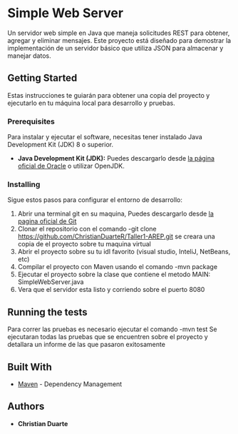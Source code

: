 # Simple Web Server

Un servidor web simple en Java que maneja solicitudes REST para obtener, agregar y eliminar mensajes. Este proyecto está diseñado para demostrar la implementación de un servidor básico que utiliza JSON para almacenar y manejar datos.

## Getting Started

Estas instrucciones te guiarán para obtener una copia del proyecto y ejecutarlo en tu máquina local para desarrollo y pruebas.

### Prerequisites

Para instalar y ejecutar el software, necesitas tener instalado Java Development Kit (JDK) 8 o superior.

- **Java Development Kit (JDK):** Puedes descargarlo desde [la página oficial de Oracle](https://www.oracle.com/java/technologies/javase-jdk11-downloads.html) o utilizar OpenJDK.

### Installing

Sigue estos pasos para configurar el entorno de desarrollo:
1. Abrir una terminal git en su maquina, Puedes descargarlo desde [la pagina oficial de Git](https://git-scm.com)
2. Clonar el repositorio con el comando -git clone https://github.com/ChristianDuarteR/Taller1-AREP.git se creara una copia de el proyecto sobre tu maquina virtual
3. Abrir el proyecto sobre su tu idl favorito (visual studio, InteliJ, NetBeans, etc)
4. Compilar el proyecto con Maven usando el comando -mvn package
5. Ejecutar el proyecto sobre la clase que contiene el metodo MAIN: SimpleWebServer.java
6. Vera que el servidor esta listo y corriendo sobre el puerto 8080

## Running the tests

Para correr las pruebas es necesario ejecutar el comando 
  -mvn test
Se ejecutaran todas las pruebas que se encuentren sobre el proyecto y detallara un informe de las que pasaron exitosamente

## Built With

* [Maven](https://maven.apache.org/) - Dependency Management

## Authors

* **Christian Duarte** 


